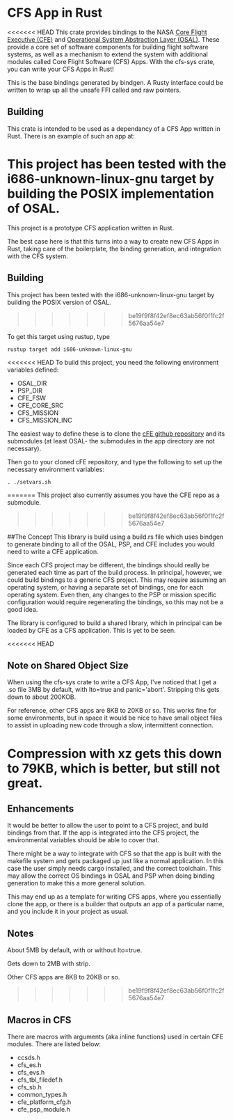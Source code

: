 # CFS App in Rust
<<<<<<< HEAD
This crate provides bindings to the NASA [Core Flight Executive
(CFE)](https://github.com/nasa/cFE) and [Operational System Abstraction Layer
(OSAL)](https://github.com/nasa/osal). These provide a core set of
software components for building flight software systems, as well
as a mechanism to extend the system with additional modules called 
Core Flight Software (CFS) Apps. With the cfs-sys crate, you can write your CFS Apps in
Rust!


This is the base bindings generated by bindgen. A Rusty interface could be written
to wrap up all the unsafe FFI called and raw pointers.


## Building
This crate is intended to be used as a dependancy of a CFS App written in Rust.
There is an example of such an app at: 


This project has been tested with the i686-unknown-linux-gnu target
by building the POSIX implementation of OSAL.
=======
This project is a prototype CFS application written in Rust.


The best case here is that this turns into a way to create new
CFS Apps in Rust, taking care of the boilerplate, the binding
generation, and integration with the CFS system.


## Building
This project has been tested with the i686-unknown-linux-gnu target
by building the POSIX version of OSAL.
>>>>>>> be19f9f8f42ef8ec63ab56f0f1fc2f5676aa54e7


To get this target using rustup, type
```shell
rustup target add i686-unknown-linux-gnu
```

<<<<<<< HEAD
To build this project, you need the following environment variables defined:


* OSAL\_DIR
* PSP\_DIR
* CFE\_FSW
* CFE\_CORE\_SRC
* CFS\_MISSION
* CFS\_MISSION\_INC


The easiest way to define these is to clone the 
[cFE github repository](https://github.com/nasa/cFE) and its submodules
(at least OSAL- the submodules in the app directory are not necessary).


Then go to your cloned cFE repository, and type the following to set up
the necessary environment variables:


```shell
. ./setvars.sh
```
=======
This project also currently assumes you have the CFE repo as a submodule.
>>>>>>> be19f9f8f42ef8ec63ab56f0f1fc2f5676aa54e7


##The Concept
This library is build using a build.rs file which uses bindgen to generate
binding to all of the OSAL, PSP, and CFE includes you would need to write
a CFE application.


Since each CFS project may be different, the bindings should really be
generated each time as part of the build process. In principal, however,
we could build bindings to a generic CFS project. This may require
assuming an operating system, or having a separate set of bindings, one
for each operating system. Even then, any changes to the PSP or mission
specific configuration would require regenerating the bindings, so this
may not be a good idea.



The library is configured to build a shared library, which in principal can
be loaded by CFE as a CFS application. This is yet to be seen.

<<<<<<< HEAD

## Note on Shared Object Size
When using the cfs-sys crate to write a CFS App, I've noticed that
I get a .so file 3MB by default, with lto=true and panic='abort'. Stripping
this gets down to about 200KOB.


For reference, other CFS apps are 8KB to 20KB or so. This works fine for
some environments, but in space it would be nice to have small object files to
assist in uploading new code through a slow, intermittent connection.


Compression with xz gets this down to 79KB, which is better, but still not
great.
=======
## Enhancements
It would be better to allow the user to point to a CFS project, and build
bindings from that. If the app is integrated into the CFS project, the
environmental variables should be able to cover that.


There might be a way to integrate with CFS so that the app is built with the
makefile system and gets packaged up just like a normal application.
In this case the user simply needs cargo installed, and the correct toolchain.
This may allow the correct OS bindings in OSAL and PSP when doing binding
generation to make this a more general solution.


This may end up as a template for writing CFS apps, where you essentially clone the
app, or there is a builder that outputs an app of a particular name, and you
include it in your project as usual.


## Notes
About 5MB by default, with or without lto=true.


Gets down to 2MB with strip.


Other CFS apps are 8KB to 20KB or so.
>>>>>>> be19f9f8f42ef8ec63ab56f0f1fc2f5676aa54e7

## Macros in CFS
There are macros with arguments (aka inline functions) used in certain CFE modules.
There are listed below:
* ccsds.h
* cfs\_es.h
* cfs\_evs.h
* cfs\_tbl\_filedef.h
* cfs\_sb.h
* common\_types.h
* cfe\_platform\_cfg.h
* cfe\_psp\_module.h
 
